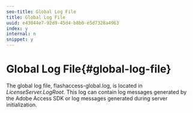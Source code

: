 ```yaml
---
seo-title: Global Log File
title: Global Log File
uuid: e43844e7-92d9-45d4-b8b0-e5d7328a4963
index: y
internal: n
snippet: y
---
```


# Global Log File{#global-log-file}

The global log file, flashaccess-global.log, is located in *LicenseServer.LogRoot*. This log can contain log messages generated by the Adobe Access SDK or log messages generated during server initialization. 
